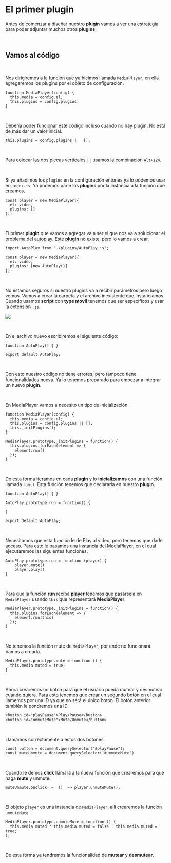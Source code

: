 # El primer plugin

Antes de comenzar a diseñar nuestro **plugin** vamos a ver una estrategia para poder adjuntar muchos otros **plugins**.

‌

## Vamos al código[](https://platzi.com/clases/1642-javascript-profesional/22161-el-primer-plugin/#vamos-al-codigo-1)

‌

Nos dirigiremos a la función que ya hicimos llamada `MediaPlayer`, en ella agregaremos los plugins por el objeto de configuración.

```
function MediaPlayer(config) {
  this.media = config.el;
  this.plugins = config.plugins;
}
```

‌

Debería poder funcionar este código incluso cuando no hay plugin, No está de más dar un valor inicial.

```
this.plugins = config.plugins ||  [];
```

‌

Para colocar las dos plecas verticales `||` usamos la combinación `Alt+124`.

‌

Si ya añadimos los `plugins` en la configuración entones ya lo podemos usar en `index.js`. Ya podemos parle los **plugins** por la instancia a la función que creamos.

```
const player = new MediaPlayer({
  el: video,
  plugins: []
});
```

‌

El primer **plugin** que vamos a agregar va a ser el que nos va a solucionar el problema del autoplay. Este **plugin** no existe, pero lo vamos a crear.

```
import AutoPlay from "./plugins/AutoPlay.js";

const player = new MediaPlayer({
  el: video,
  plugins: [new AutoPlay()]
});
```

‌

No estamos seguros si nuestro plugins va a recibir parámetros pero luego vemos. Vamos a crear la carpeta y el archivo inexistente que instanciamos. Cuando usamos **script** con **type movil** tenemos que ser específicos y usar la extensión `.js`.

![](https://blobscdn.gitbook.com/v0/b/gitbook-28427.appspot.com/o/assets%2F-LlTyKe9xd6RJ6x5f2-z%2F-Lnm8yt0O3fcVmlVeRgT%2F-Lnm9IbLv5KAXmVb0J3n%2FScreenshot_3.png?alt=media&token=d3641396-ca51-41dc-b38a-f2cbd66ecab7)

‌

En el archivo nuevo escribiremos el siguiente código:

```
function AutoPlay() { }

export default AutoPlay;
```

‌

Con esto nuestro código no tiene errores, pero tampoco tiene funcionalidades nueva. Ya lo tenemos preparado para empezar a integrar un nuevo **plugin**.

‌

En MediaPlayer vamos a necesito un tipo de inicialización.

```
function MediaPlayer(config) {
  this.media = config.el;
  this.plugins = config.plugins || [];
  this._initPlugins();
}

MediaPlayer.prototype._initPlugins = function() {
  this.plugins.forEach(element => {
    element.run()
  });
}
```

‌

De esta forma iteramos en cada **plugin** y lo **inicializamos** con una función llamada `run()`. Esta función tenemos que declararla en nuestro **plugin**.

```
function AutoPlay() { }

AutoPlay.prototype.run = function() {

}

export default AutoPlay;
```

‌

Necesitamos que esta función le de Play al video, pero tenemos que darle acceso. Para esto le pasamos una instancia del MediaPlayer, en el cual ejecutaremos las siguientes funciones.

```
AutoPlay.prototype.run = function (player) {
    player.mute()
    player.play()
}
```

‌

Para que la función **run** reciba **player** tenemos que pasársela en `MediaPlayer` usando `this` que representará **MediaPlayer**.

```
MediaPlayer.prototype._initPlugins = function() {
  this.plugins.forEach(element => {
    element.run(this)
  });
}
```

‌

No tenemos la función mute de `MediaPlayer`, por ende no funcionará. Vamos a crearla.

```
MediaPlayer.prototype.mute = function () {
  this.media.muted = true;
}
```

‌

Ahora crearemos un botón para que el usuario pueda mutear y desmutear cuando quiera. Para esto tenemos que crear un segundo botón en el cual llamemos por una ID ya que no será el único botón. El botón anterior también le pondremos una ID.

```
<button id="playPause">Play/Pause</button>
<button id="unmuteMute">Mute/Unmute</button>
```

‌

Llamamos correctamente a estos dos botones.

```
const button = document.querySelector("#playPause");
const muteUnmute = document.querySelector('#unmuteMute')
```

‌

Cuando le demos **click** llamará a la nueva función que crearemos para que haga **mute** y unmute.

```
muteUnmute.onclick  =  ()  => player.unmuteMute();
```

‌

El objeto `player` es una instancia de `MediaPlayer`, allí crearemos la función `unmuteMute`.

```
MediaPlayer.prototype.unmuteMute = function () { 
  this.media.muted ? this.media.muted = false : this.media.muted = true;
};
```

‌

De esta forma ya tendremos la funcionalidad de **mutear** y **desmutear**.